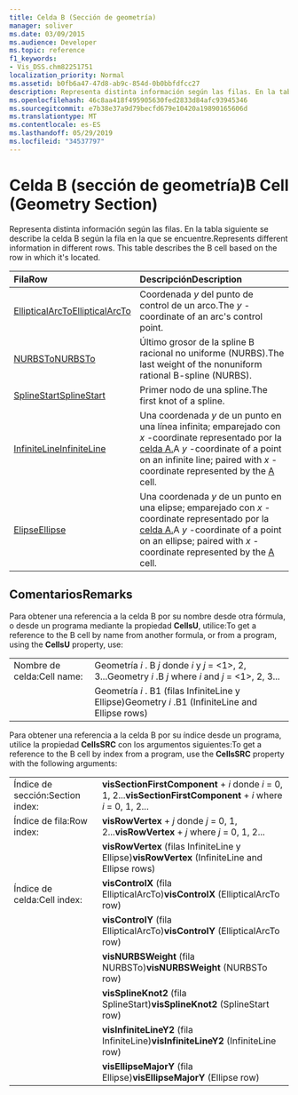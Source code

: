 ```yaml
---
title: Celda B (Sección de geometría)
manager: soliver
ms.date: 03/09/2015
ms.audience: Developer
ms.topic: reference
f1_keywords:
- Vis_DSS.chm82251751
localization_priority: Normal
ms.assetid: b0fb6a47-47d8-ab9c-854d-0b0bbfdfcc27
description: Representa distinta información según las filas. En la tabla siguiente se describe la celda B según la fila en la que se encuentre.
ms.openlocfilehash: 46c8aa418f495905630fed2833d84afc93945346
ms.sourcegitcommit: e7b38e37a9d79becfd679e10420a19890165606d
ms.translationtype: MT
ms.contentlocale: es-ES
ms.lasthandoff: 05/29/2019
ms.locfileid: "34537797"
---
```

# <a name="b-cell-geometry-section"></a><span data-ttu-id="96771-104">Celda B (sección de geometría)</span><span class="sxs-lookup"><span data-stu-id="96771-104">B Cell (Geometry Section)</span></span>

<span data-ttu-id="96771-p102">Representa distinta información según las filas. En la tabla siguiente se describe la celda B según la fila en la que se encuentre.</span><span class="sxs-lookup"><span data-stu-id="96771-p102">Represents different information in different rows. This table describes the B cell based on the row in which it's located.</span></span>
  
|<span data-ttu-id="96771-107">Fila</span><span class="sxs-lookup"><span data-stu-id="96771-107">Row</span></span>|<span data-ttu-id="96771-108">Descripción</span><span class="sxs-lookup"><span data-stu-id="96771-108">Description</span></span>|
|:-----|:-----|
|[<span data-ttu-id="96771-109">EllipticalArcTo</span><span class="sxs-lookup"><span data-stu-id="96771-109">EllipticalArcTo</span></span>](ellipticalarcto-row-geometry-section.md) <br/> | <span data-ttu-id="96771-110">Coordenada  *y*  del punto de control de un arco.</span><span class="sxs-lookup"><span data-stu-id="96771-110">The  *y*  -coordinate of an arc's control point.</span></span>  <br/> |
|[<span data-ttu-id="96771-111">NURBSTo</span><span class="sxs-lookup"><span data-stu-id="96771-111">NURBSTo</span></span>](nurbsto-row-geometry-section.md) <br/> | <span data-ttu-id="96771-112">Último grosor de la spline B racional no uniforme (NURBS).</span><span class="sxs-lookup"><span data-stu-id="96771-112">The last weight of the nonuniform rational B-spline (NURBS).</span></span>  <br/> |
|[<span data-ttu-id="96771-113">SplineStart</span><span class="sxs-lookup"><span data-stu-id="96771-113">SplineStart</span></span>](splinestart-row-geometry-section.md) <br/> | <span data-ttu-id="96771-114">Primer nodo de una spline.</span><span class="sxs-lookup"><span data-stu-id="96771-114">The first knot of a spline.</span></span>  <br/> |
|[<span data-ttu-id="96771-115">InfiniteLine</span><span class="sxs-lookup"><span data-stu-id="96771-115">InfiniteLine</span></span>](infiniteline-row-geometry-section.md) <br/> | <span data-ttu-id="96771-116">Una coordenada *y* de un punto en una línea infinita; emparejado con *x* -coordinate representado por la [celda A.](a-cell-geometry-section.md)</span><span class="sxs-lookup"><span data-stu-id="96771-116">A  *y*  -coordinate of a point on an infinite line; paired with  *x*  -coordinate represented by the [A](a-cell-geometry-section.md) cell.</span></span>  <br/> |
|[<span data-ttu-id="96771-117">Elipse</span><span class="sxs-lookup"><span data-stu-id="96771-117">Ellipse</span></span>](ellipse-row-geometry-section.md) <br/> | <span data-ttu-id="96771-118">Una coordenada *y* de un punto en una elipse; emparejado con *x* -coordinate representado por la [celda A.](a-cell-geometry-section.md)</span><span class="sxs-lookup"><span data-stu-id="96771-118">A  *y*  -coordinate of a point on an ellipse; paired with  *x*  -coordinate represented by the [A](a-cell-geometry-section.md) cell.</span></span>  <br/> |
   
## <a name="remarks"></a><span data-ttu-id="96771-119">Comentarios</span><span class="sxs-lookup"><span data-stu-id="96771-119">Remarks</span></span>

<span data-ttu-id="96771-120">Para obtener una referencia a la celda B por su nombre desde otra fórmula, o desde un programa mediante la propiedad **CellsU**, utilice:</span><span class="sxs-lookup"><span data-stu-id="96771-120">To get a reference to the B cell by name from another formula, or from a program, using the **CellsU** property, use:</span></span> 
  
|||
|:-----|:-----|
| <span data-ttu-id="96771-121">Nombre de celda:</span><span class="sxs-lookup"><span data-stu-id="96771-121">Cell name:</span></span>  <br/> | <span data-ttu-id="96771-122">Geometría  *i*  . B  *j*            donde  *i*  y  *j*  = <1>, 2, 3...</span><span class="sxs-lookup"><span data-stu-id="96771-122">Geometry  *i*  .B  *j*            where  *i*  and  *j*  = <1>, 2, 3...</span></span>  <br/> |
|| <span data-ttu-id="96771-123">Geometría  *i*  . B1 (filas InfiniteLine y Ellipse)</span><span class="sxs-lookup"><span data-stu-id="96771-123">Geometry  *i*  .B1 (InfiniteLine and Ellipse rows)</span></span>  <br/> |
   
<span data-ttu-id="96771-124">Para obtener una referencia a la celda B por su índice desde un programa, utilice la propiedad **CellsSRC** con los argumentos siguientes:</span><span class="sxs-lookup"><span data-stu-id="96771-124">To get a reference to the B cell by index from a program, use the **CellsSRC** property with the following arguments:</span></span> 
  
|||
|:-----|:-----|
| <span data-ttu-id="96771-125">Índice de sección:</span><span class="sxs-lookup"><span data-stu-id="96771-125">Section index:</span></span>  <br/> |<span data-ttu-id="96771-126">**visSectionFirstComponent**  +   *i* donde *i* = 0, 1, 2...</span><span class="sxs-lookup"><span data-stu-id="96771-126">**visSectionFirstComponent** +  *i*            where  *i*  = 0, 1, 2...</span></span>  <br/> |
| <span data-ttu-id="96771-127">Índice de fila:</span><span class="sxs-lookup"><span data-stu-id="96771-127">Row index:</span></span>  <br/> |<span data-ttu-id="96771-128">**visRowVertex**  +   *j* donde *j* = 0, 1, 2...</span><span class="sxs-lookup"><span data-stu-id="96771-128">**visRowVertex** +  *j*            where  *j*  = 0, 1, 2...</span></span>  <br/> |
||<span data-ttu-id="96771-129">**visRowVertex** (filas InfiniteLine y Ellipse)</span><span class="sxs-lookup"><span data-stu-id="96771-129">**visRowVertex** (InfiniteLine and Ellipse rows)</span></span>  <br/> |
| <span data-ttu-id="96771-130">Índice de celda:</span><span class="sxs-lookup"><span data-stu-id="96771-130">Cell index:</span></span>  <br/> |<span data-ttu-id="96771-131">**visControlX** (fila EllipticalArcTo)</span><span class="sxs-lookup"><span data-stu-id="96771-131">**visControlX** (EllipticalArcTo row)</span></span>  <br/> |
||<span data-ttu-id="96771-132">**visControlY** (fila EllipticalArcTo)</span><span class="sxs-lookup"><span data-stu-id="96771-132">**visControlY** (EllipticalArcTo row)</span></span>  <br/> |
||<span data-ttu-id="96771-133">**visNURBSWeight** (fila NURBSTo)</span><span class="sxs-lookup"><span data-stu-id="96771-133">**visNURBSWeight** (NURBSTo row)</span></span>  <br/> |
||<span data-ttu-id="96771-134">**visSplineKnot2** (fila SplineStart)</span><span class="sxs-lookup"><span data-stu-id="96771-134">**visSplineKnot2** (SplineStart row)</span></span>  <br/> |
||<span data-ttu-id="96771-135">**visInfiniteLineY2** (fila InfiniteLine)</span><span class="sxs-lookup"><span data-stu-id="96771-135">**visInfiniteLineY2** (InfiniteLine row)</span></span>  <br/> |
||<span data-ttu-id="96771-136">**visEllipseMajorY** (fila Ellipse)</span><span class="sxs-lookup"><span data-stu-id="96771-136">**visEllipseMajorY** (Ellipse row)</span></span>  <br/> |
   

